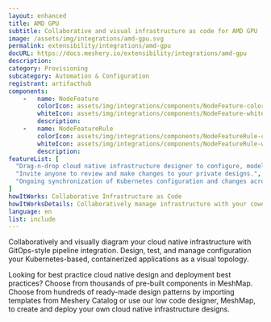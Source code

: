```yaml
---
layout: enhanced
title: AMD GPU
subtitle: Collaborative and visual infrastructure as code for AMD GPU
image: /assets/img/integrations/amd-gpu.svg
permalink: extensibility/integrations/amd-gpu
docURL: https://docs.meshery.io/extensibility/integrations/amd-gpu
description: 
category: Provisioning
subcategory: Automation & Configuration
registrant: artifacthub
components: 
	-	name: NodeFeature
		colorIcon: assets/img/integrations/components/NodeFeature-color.svg
		whiteIcon: assets/img/integrations/components/NodeFeature-white.svg
		description: 
	-	name: NodeFeatureRule
		colorIcon: assets/img/integrations/components/NodeFeatureRule-color.svg
		whiteIcon: assets/img/integrations/components/NodeFeatureRule-white.svg
		description: 
featureList: [
  "Drag-n-drop cloud native infrastructure designer to configure, model, and deploy your workloads.",
  "Invite anyone to review and make changes to your private designs.",
  "Ongoing synchronization of Kubernetes configuration and changes across any number of clusters."
]
howItWorks: Collaborative Infrastructure as Code
howItWorksDetails: Collaboratively manage infrastructure with your coworkers synchronously sharing the same designs.
language: en
list: include
---
```

<p>

</p>
<p>
    Collaboratively and visually diagram your cloud native infrastructure with GitOps-style pipeline integration. Design, test, and manage configuration your Kubernetes-based, containerized applications as a visual topology.
</p>
<p>
    Looking for best practice cloud native design and deployment best practices? Choose from thousands of pre-built components in MeshMap. Choose from hundreds of ready-made design patterns by importing templates from Meshery Catalog or use our low code designer, MeshMap, to create and deploy your own cloud native infrastructure designs.
</p>
